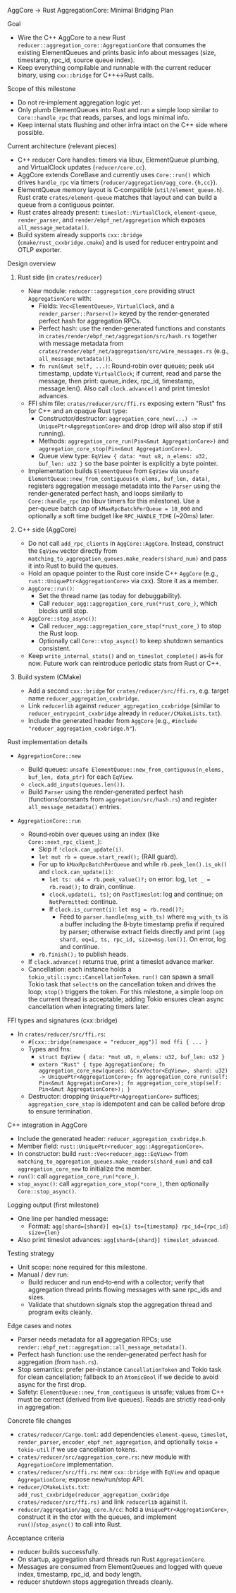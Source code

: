 AggCore → Rust AggregationCore: Minimal Bridging Plan

Goal
- Wire the C++ AggCore to a new Rust `reducer::aggregation_core::AggregationCore` that consumes the existing ElementQueues and prints basic info about messages (size, timestamp, rpc_id, source queue index).
- Keep everything compilable and runnable with the current reducer binary, using `cxx::bridge` for C++↔Rust calls.

Scope of this milestone
- Do not re‑implement aggregation logic yet.
- Only plumb ElementQueues into Rust and run a simple loop similar to `Core::handle_rpc` that reads, parses, and logs minimal info.
- Keep internal stats flushing and other infra intact on the C++ side where possible.

Current architecture (relevant pieces)
- C++ reducer Core handles: timers via libuv, ElementQueue plumbing, and VirtualClock updates (`reducer/core.cc`).
- AggCore extends CoreBase and currently uses `Core::run()` which drives `handle_rpc` via timers (`reducer/aggregation/agg_core.{h,cc}`).
- ElementQueue memory layout is C‑compatible (`util/element_queue.h`). Rust crate `crates/element-queue` matches that layout and can build a queue from a contiguous pointer.
- Rust crates already present: `timeslot::VirtualClock`, `element-queue`, `render_parser`, and `render/ebpf_net/aggregation` which exposes `all_message_metadata()`.
- Build system already supports `cxx::bridge` (`cmake/rust_cxxbridge.cmake`) and is used for reducer entrypoint and OTLP exporter.

Design overview
1) Rust side (in `crates/reducer`)
   - New module: `reducer::aggregation_core` providing struct `AggregationCore` with:
     - Fields: `Vec<ElementQueue>`, `VirtualClock`, and a `render_parser::Parser<()>` keyed by the render‑generated perfect hash for aggregation RPCs.
     - Perfect hash: use the render‑generated functions and constants in `crates/render/ebpf_net/aggregation/src/hash.rs` together with message metadata from `crates/render/ebpf_net/aggregation/src/wire_messages.rs` (e.g., `all_message_metadata()`).
     - `fn run(&mut self, ...)`: Round‑robin over queues; peek `u64` timestamp, update `VirtualClock`; if current, read and parse the message, then print: queue_index, rpc_id, timestamp, message.len(). Also call `clock.advance()` and print timeslot advances.
   - FFI shim file: `crates/reducer/src/ffi.rs` exposing extern "Rust" fns for C++ and an opaque Rust type:
     - Constructor/destructor: `aggregation_core_new(...) -> UniquePtr<AggregationCore>` and drop (drop will also stop if still running).
     - Methods: `aggregation_core_run(Pin<&mut AggregationCore>)` and `aggregation_core_stop(Pin<&mut AggregationCore>)`.
     - Queue view type: `EqView { data: *mut u8, n_elems: u32, buf_len: u32 }` so the base pointer is explicitly a byte pointer.
   - Implementation builds `ElementQueue` from `EqView` via `unsafe ElementQueue::new_from_contiguous(n_elems, buf_len, data)`, registers aggregation message metadata into the `Parser` using the render‑generated perfect hash, and loops similarly to `Core::handle_rpc` (no libuv timers for this milestone). Use a per‑queue batch cap of `kMaxRpcBatchPerQueue = 10_000` and optionally a soft time budget like `RPC_HANDLE_TIME` (~20ms) later.

2) C++ side (AggCore)
   - Do not call `add_rpc_clients` in `AggCore::AggCore`. Instead, construct the `EqView` vector directly from `matching_to_aggregation_queues.make_readers(shard_num)` and pass it into Rust to build the queues.
   - Hold an opaque pointer to the Rust core inside C++ `AggCore` (e.g., `rust::UniquePtr<AggregationCore>` via cxx). Store it as a member.
   - `AggCore::run()`:
     - Set the thread name (as today for debuggability).
     - Call `reducer_agg::aggregation_core_run(*rust_core_)`, which blocks until stop.
   - `AggCore::stop_async()`:
     - Call `reducer_agg::aggregation_core_stop(*rust_core_)` to stop the Rust loop.
     - Optionally call `Core::stop_async()` to keep shutdown semantics consistent.
   - Keep `write_internal_stats()` and `on_timeslot_complete()` as‑is for now. Future work can reintroduce periodic stats from Rust or C++.

3) Build system (CMake)
   - Add a second `cxx::bridge` for `crates/reducer/src/ffi.rs`, e.g. target name `reducer_aggregation_cxxbridge`.
   - Link `reducerlib` against `reducer_aggregation_cxxbridge` (similar to `reducer_entrypoint_cxxbridge` already in `reducer/CMakeLists.txt`).
   - Include the generated header from `AggCore` (e.g., `#include "reducer_aggregation_cxxbridge.h"`).

Rust implementation details
- `AggregationCore::new`
  - Build queues: `unsafe ElementQueue::new_from_contiguous(n_elems, buf_len, data_ptr)` for each `EqView`.
  - `clock.add_inputs(queues.len())`.
  - Build `Parser` using the render‑generated perfect hash (functions/constants from `aggregation/src/hash.rs`) and register `all_message_metadata()` entries.

- `AggregationCore::run`
  - Round‑robin over queues using an index (like `Core::next_rpc_client_`):
    - Skip if `!clock.can_update(i)`.
    - `let mut rb = queue.start_read();` (RAII guard).
    - For up to `kMaxRpcBatchPerQueue` and while `rb.peek_len().is_ok()` and `clock.can_update(i)`:
      - `let ts: u64 = rb.peek_value()?;` on error: log, `let _ = rb.read();` to drain, continue.
      - `clock.update(i, ts)`; on `PastTimeslot`: log and continue; on `NotPermitted`: continue.
      - If `clock.is_current(i)`: `let msg = rb.read()?;`
        - Feed to `parser.handle(msg_with_ts)` where `msg_with_ts` is a buffer including the 8‑byte timestamp prefix if required by parser; otherwise extract fields directly and print `[agg shard, eq=i, ts, rpc_id, size=msg.len()]`. On error, log and continue.
    - `rb.finish();` to publish heads.
  - If `clock.advance()` returns true, print a timeslot advance marker.
  - Cancellation: each instance holds a `tokio_util::sync::CancellationToken`. `run()` can spawn a small Tokio task that `select!`s on the cancellation token and drives the loop; `stop()` triggers the token. For this milestone, a simple loop on the current thread is acceptable; adding Tokio ensures clean async cancellation when integrating timers later.

FFI types and signatures (cxx::bridge)
- In `crates/reducer/src/ffi.rs`:
  - `#[cxx::bridge(namespace = "reducer_agg")] mod ffi { ... }`
  - Types and fns:
    - `struct EqView { data: *mut u8, n_elems: u32, buf_len: u32 }`
    - `extern "Rust" { type AggregationCore; fn aggregation_core_new(queues: &CxxVector<EqView>, shard: u32) -> UniquePtr<AggregationCore>; fn aggregation_core_run(self: Pin<&mut AggregationCore>); fn aggregation_core_stop(self: Pin<&mut AggregationCore>); }`
  - Destructor: dropping `UniquePtr<AggregationCore>` suffices; `aggregation_core_stop` is idempotent and can be called before drop to ensure termination.

C++ integration in AggCore
- Include the generated header: `reducer_aggregation_cxxbridge.h`.
- Member field: `rust::UniquePtr<reducer_agg::AggregationCore>`.
- In constructor: build `rust::Vec<reducer_agg::EqView>` from `matching_to_aggregation_queues.make_readers(shard_num)` and call `aggregation_core_new` to initialize the member.
- `run()`: call `aggregation_core_run(*core_)`.
- `stop_async()`: call `aggregation_core_stop(*core_)`, then optionally `Core::stop_async()`.

Logging output (first milestone)
- One line per handled message:
  - Format: `agg[shard={shard}] eq={i} ts={timestamp} rpc_id={rpc_id} size={len}`
- Also print timeslot advances: `agg[shard={shard}] timeslot_advanced`.

Testing strategy
- Unit scope: none required for this milestone.
- Manual / dev run:
  - Build reducer and run end‑to‑end with a collector; verify that aggregation thread prints flowing messages with sane rpc_ids and sizes.
  - Validate that shutdown signals stop the aggregation thread and program exits cleanly.

Edge cases and notes
- Parser needs metadata for all aggregation RPCs; use `render::ebpf_net::aggregation::all_message_metadata()`.
- Perfect hash function: use the render‑generated perfect hash for aggregation (from `hash.rs`).
- Stop semantics: prefer per‑instance `CancellationToken` and Tokio task for clean cancellation; fallback to an `AtomicBool` if we decide to avoid async for the first drop.
- Safety: `ElementQueue::new_from_contiguous` is unsafe; values from C++ must be correct (derived from live queues). Reads are strictly read‑only in aggregation.

Concrete file changes
- `crates/reducer/Cargo.toml`: add dependencies `element-queue`, `timeslot`, `render_parser`, `encoder_ebpf_net_aggregation`, and optionally `tokio` + `tokio-util` if we use cancellation tokens.
- `crates/reducer/src/aggregation_core.rs`: new module with `AggregationCore` implementation.
- `crates/reducer/src/ffi.rs`: new `cxx::bridge` with `EqView` and opaque `AggregationCore`; expose new/run/stop API.
- `reducer/CMakeLists.txt`: `add_rust_cxxbridge(reducer_aggregation_cxxbridge crates/reducer/src/ffi.rs)` and link `reducerlib` against it.
- `reducer/aggregation/agg_core.h/cc`: hold a `UniquePtr<AggregationCore>`, construct it in the ctor with the queues, and implement `run()`/`stop_async()` to call into Rust.

Acceptance criteria
- reducer builds successfully.
- On startup, aggregation shard threads run Rust `AggregationCore`.
- Messages are consumed from ElementQueues and logged with queue index, timestamp, rpc_id, and body length.
- reducer shutdown stops aggregation threads cleanly.
